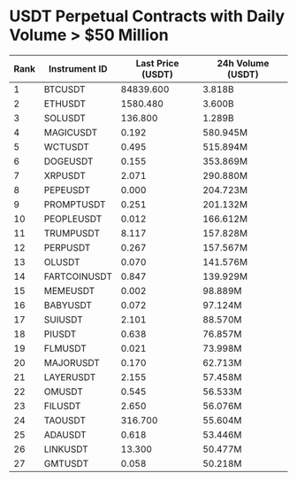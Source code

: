 # USDT Perpetual Contracts with Daily Volume > $50 Million

| Rank | Instrument ID | Last Price (USDT) | 24h Volume (USDT) |
|------|---------------|-------------------|-------------------|
| 1 | BTCUSDT | 84839.600 | 3.818B |
| 2 | ETHUSDT | 1580.480 | 3.600B |
| 3 | SOLUSDT | 136.800 | 1.289B |
| 4 | MAGICUSDT | 0.192 | 580.945M |
| 5 | WCTUSDT | 0.495 | 515.894M |
| 6 | DOGEUSDT | 0.155 | 353.869M |
| 7 | XRPUSDT | 2.071 | 290.880M |
| 8 | PEPEUSDT | 0.000 | 204.723M |
| 9 | PROMPTUSDT | 0.251 | 201.132M |
| 10 | PEOPLEUSDT | 0.012 | 166.612M |
| 11 | TRUMPUSDT | 8.117 | 157.828M |
| 12 | PERPUSDT | 0.267 | 157.567M |
| 13 | OLUSDT | 0.070 | 141.576M |
| 14 | FARTCOINUSDT | 0.847 | 139.929M |
| 15 | MEMEUSDT | 0.002 | 98.889M |
| 16 | BABYUSDT | 0.072 | 97.124M |
| 17 | SUIUSDT | 2.101 | 88.570M |
| 18 | PIUSDT | 0.638 | 76.857M |
| 19 | FLMUSDT | 0.021 | 73.998M |
| 20 | MAJORUSDT | 0.170 | 62.713M |
| 21 | LAYERUSDT | 2.155 | 57.458M |
| 22 | OMUSDT | 0.545 | 56.533M |
| 23 | FILUSDT | 2.650 | 56.076M |
| 24 | TAOUSDT | 316.700 | 55.604M |
| 25 | ADAUSDT | 0.618 | 53.446M |
| 26 | LINKUSDT | 13.300 | 50.477M |
| 27 | GMTUSDT | 0.058 | 50.218M |
